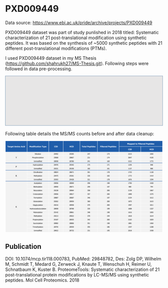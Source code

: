 # PXD009449

Data source: https://www.ebi.ac.uk/pride/archive/projects/PXD009449 

PXD009449 dataset was part of study punlished in 2018 titled: Systematic characterization of 21 post-translational modification using synthetic peptides. It was based on the synthesis of ~5000 synthetic peptides with 21 different post-translational modifications (PTMs).

I used PXD009449 dataset in my MS Thesis (https://github.com/shahrukh27/MS-Thesis.git). Following steps were followed in data pre-processing. 

![alt text](https://github.com/shahrukh27/PXD009449/blob/main/data_cleanup.PNG)

Following table details the MS/MS counts before and after data cleanup:

![alt text](https://github.com/shahrukh27/PXD009449/blob/main/msms_counts.PNG)

## Publication

DOI: 10.1074/mcp.tir118.000783, PubMed: 29848782, Des: Zolg DP, Wilhelm M, Schmidt T, Medard G, Zerweck J, Knaute T, Wenschuh H, Reimer U, Schnatbaum K, Kuster B. ProteomeTools: Systematic characterization of 21 post-translational protein modifications by LC-MS/MS using synthetic peptides. Mol Cell Proteomics. 2018
